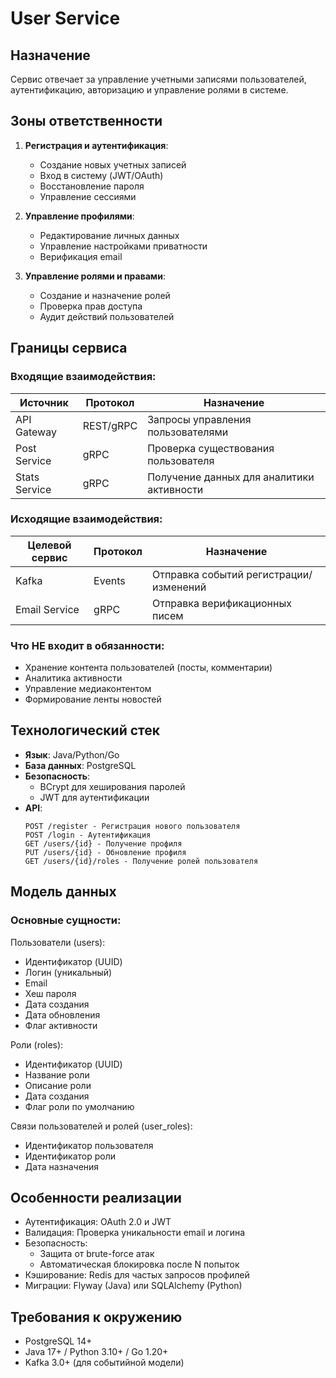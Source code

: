 # User Service

## Назначение
Сервис отвечает за управление учетными записями пользователей, аутентификацию, авторизацию и управление ролями в системе.

## Зоны ответственности
1. **Регистрация и аутентификация**:
   - Создание новых учетных записей
   - Вход в систему (JWT/OAuth)
   - Восстановление пароля
   - Управление сессиями

2. **Управление профилями**:
   - Редактирование личных данных
   - Управление настройками приватности
   - Верификация email

3. **Управление ролями и правами**:
   - Создание и назначение ролей
   - Проверка прав доступа
   - Аудит действий пользователей

## Границы сервиса

### Входящие взаимодействия:
| Источник       | Протокол    | Назначение |
|----------------|-------------|------------|
| API Gateway    | REST/gRPC   | Запросы управления пользователями |
| Post Service   | gRPC        | Проверка существования пользователя |
| Stats Service  | gRPC        | Получение данных для аналитики активности |

### Исходящие взаимодействия:
| Целевой сервис | Протокол | Назначение |
|----------------|----------|------------|
| Kafka          | Events   | Отправка событий регистрации/изменений |
| Email Service  | gRPC     | Отправка верификационных писем |

### Что НЕ входит в обязанности:
- Хранение контента пользователей (посты, комментарии)
- Аналитика активности
- Управление медиаконтентом
- Формирование ленты новостей

## Технологический стек
- **Язык**: Java/Python/Go
- **База данных**: PostgreSQL
- **Безопасность**:
  - BCrypt для хеширования паролей
  - JWT для аутентификации
- **API**:
  ```http
  POST /register - Регистрация нового пользователя
  POST /login - Аутентификация
  GET /users/{id} - Получение профиля
  PUT /users/{id} - Обновление профиля
  GET /users/{id}/roles - Получение ролей пользователя
  ```
## Модель данных
### Основные сущности:
Пользователи (users):
- Идентификатор (UUID)
- Логин (уникальный)
- Email
- Хеш пароля
- Дата создания
- Дата обновления
- Флаг активности

Роли (roles):
- Идентификатор (UUID)
- Название роли
- Описание роли
- Дата создания
- Флаг роли по умолчанию

Связи пользователей и ролей (user_roles):
- Идентификатор пользователя
- Идентификатор роли
- Дата назначения
  
## Особенности реализации
- Аутентификация: OAuth 2.0 и JWT
- Валидация: Проверка уникальности email и логина
- Безопасность:
  - Защита от brute-force атак
  - Автоматическая блокировка после N попыток
- Кэширование: Redis для частых запросов профилей
- Миграции: Flyway (Java) или SQLAlchemy (Python)

## Требования к окружению
- PostgreSQL 14+
- Java 17+ / Python 3.10+ / Go 1.20+
- Kafka 3.0+ (для событийной модели)
